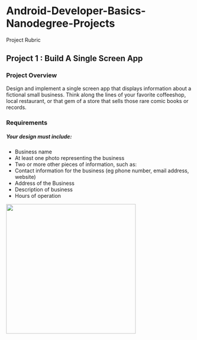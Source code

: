 # Android-Developer-Basics-Nanodegree-Projects
Project Rubric

## Project 1 : Build A Single Screen App

### Project Overview
Design and implement a single screen app that displays information about a fictional small business.
Think along the lines of your favorite coffeeshop, local restaurant, or that gem of a store that sells those rare comic books or records.

### Requirements
##### Your design must include:

* Business name
* At least one photo representing the business
* Two or more other pieces of information, such as:
* Contact information for the business (eg phone number, email address, website)
* Address of the Business
* Description of business
* Hours of operation

<img src = "https://s33.postimg.cc/vfnu1hzhb/Project1.png" width = "350" />
